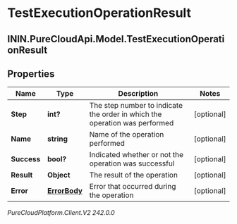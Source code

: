 # TestExecutionOperationResult

## ININ.PureCloudApi.Model.TestExecutionOperationResult

## Properties

|Name | Type | Description | Notes|
|------------ | ------------- | ------------- | -------------|
| **Step** | **int?** | The step number to indicate the order in which the operation was performed | [optional] |
| **Name** | **string** | Name of the operation performed | [optional] |
| **Success** | **bool?** | Indicated whether or not the operation was successful | [optional] |
| **Result** | **Object** | The result of the operation | [optional] |
| **Error** | [**ErrorBody**](ErrorBody) | Error that occurred during the operation | [optional] |



_PureCloudPlatform.Client.V2 242.0.0_
